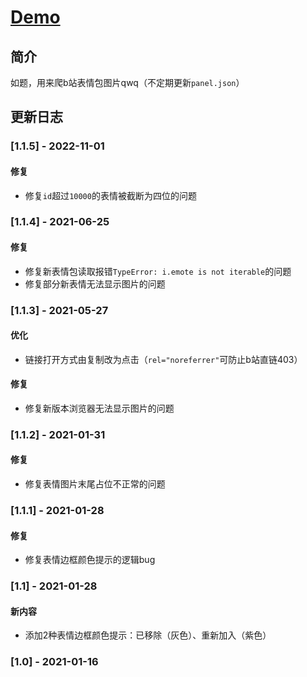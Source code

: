 # [Demo](https://lchz&#104;3473.github.io/emote_scraper "b站表情图获取工具")

## 简介

如题，用来爬b站表情包图片qwq（不定期更新`panel.json`）

## 更新日志

### [1.1.5] - 2022-11-01

#### 修复

- 修复`id`超过`10000`的表情被截断为四位的问题

### [1.1.4] - 2021-06-25

#### 修复

- 修复新表情包读取报错`TypeError: i.emote is not iterable`的问题
- 修复部分新表情无法显示图片的问题

### [1.1.3] - 2021-05-27

#### 优化

- 链接打开方式由复制改为点击（`rel="noreferrer"`可防止b站直链403）

#### 修复

- 修复新版本浏览器无法显示图片的问题

### [1.1.2] - 2021-01-31

#### 修复

- 修复表情图片末尾占位不正常的问题

### [1.1.1] - 2021-01-28

#### 修复

- 修复表情边框颜色提示的逻辑bug

### [1.1] - 2021-01-28

#### 新内容

- 添加2种表情边框颜色提示：已移除（灰色）、重新加入（紫色）

### [1.0] - 2021-01-16
